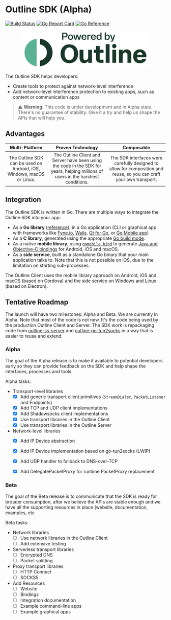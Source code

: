 # Outline SDK (Alpha)

[![Build Status](https://github.com/Jigsaw-Code/outline-internal-sdk/actions/workflows/test.yml/badge.svg)](https://github.com/Jigsaw-Code/outline-internal-sdk/actions/workflows/test.yml?query=branch%3Amain)
[![Go Report Card](https://goreportcard.com/badge/github.com/Jigsaw-Code/outline-internal-sdk)](https://goreportcard.com/report/github.com/Jigsaw-Code/outline-internal-sdk)
[![Go Reference](https://pkg.go.dev/badge/github.com/Jigsaw-Code/outline-internal-sdk.svg)](https://pkg.go.dev/github.com/Jigsaw-Code/outline-internal-sdk)

<p align="center">
<img src="https://github.com/Jigsaw-Code/outline-brand/blob/main/assets/powered_by_outline/color/logo.png?raw=true" width=400pt />
</p>

The Outline SDK helps developers:
- Create tools to protect against network-level interference
- Add network-level interference protection to existing apps, such as content or communication apps


> ⚠️ **Warning**: This code is under development and in Alpha state. There's no guarantee of stability.
> Give it a try and help us shape the APIs that will help you.


## Advantages

| Multi-Platform | Proven Technology | Composable |
|:-:|:-:|:-:|
| The Outline SDK can be used on Android, iOS, Windows, macOS or Linux. | The Outline Client and Server have been using the code in the SDK for years, helping millions of users in the harshest conditions. | The SDK interfaces were carefully designed to allow for composition and reuse, so you can craft your own transport. |

## Integration

The Outline SDK is written in Go. There are multiple ways to integrate the Outline SDK into your app:

- As a **Go library** ([reference](https://pkg.go.dev/github.com/Jigsaw-Code/outline-internal-sdk)), in a Go application (CLI or graphical app with frameworks like [Fyne.io](https://fyne.io/), [Wails](https://wails.io/), [Qt for Go](https://therecipe.github.io/qt/), or [Go Mobile app](https://pkg.go.dev/golang.org/x/mobile/app))
- As a **C library**, generated using the appropriate [Go build mode](https://pkg.go.dev/cmd/go#hdr-Build_modes).
- As a native **mobile library**, using [`gomobile bind`](https://pkg.go.dev/golang.org/x/mobile/cmd/gomobile) to generate [Java and Objective-C bindings](https://pkg.go.dev/golang.org/x/mobile/cmd/gobind) for Android, iOS and macOS.
- As a **side service**, built as a standalone Go binary that your main application talks to. Note that this is not possible on iOS, due to the limitation on starting sub-processes.

The Outline Client uses the mobile library approach on Android, iOS and macOS (based on Cordova) and the side service on Windows and Linux (based on Electron).


## Tentative Roadmap

The launch will have two milestones: Alpha and Beta. We are currently in Alpha. Note that most of the code is not new. It's the code being used by the production Outline Client and Server. The SDK work is repackaging code from [outline-ss-server](https://github.com/Jigsaw-Code/outline-ss-server) and [outline-go-tun2socks](https://github.com/Jigsaw-Code/outline-go-tun2socks) in a way that is easier to reuse and extend.

### Alpha
The goal of the Alpha release is to make it available to potential developers early so they can provide feedback on the SDK and help shape the interfaces, processes and tools.

Alpha tasks:

- Transport-level libraries
  - [x] Add generic transport client primitives (`StreamDialer`, `PacketListener` and Endpoints)
  - [x] Add TCP and UDP client implementations
  - [x] Add Shadowsocks client implementations
  - [x] Use transport libraries in the Outline Client
  - [x] Use transport libraries in the Outline Server 

- Network-level libraries
  - [x] Add IP Device abstraction
  - [x] Add IP Device implementation based on go-tun2socks (LWIP)
  - [x] Add UDP handler to fallback to DNS-over-TCP
  - [x] Add DelegatePacketProxy for runtime PacketProxy replacement


### Beta

The goal of the Beta release is to communicate that the SDK is ready for broader consumption, after we believe the APIs are stable enough and we have all the supporting resources in place (website, documentation, examples, etc

Beta tasks:

- Network libraries
  - [ ] Use network libraries in the Outline Client
  - [ ] Add extensive testing

- Serverless transport libraries
  - [ ] Encrypted DNS
  - [ ] Packet splitting

- Proxy transport libraries
  - [ ] HTTP Connect
  - [ ] SOCKS5

- Add Resources
  - [ ] Website
  - [ ] Bindings
  - [ ] Integration documentation
  - [ ] Example command-line apps
  - [ ] Example graphical apps
